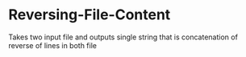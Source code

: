 # Reversing-File-Content
Takes two input file and outputs single string that is concatenation of reverse of lines in both file
